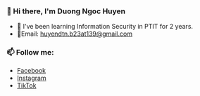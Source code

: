 ### 👋 Hi there, I'm Duong Ngoc Huyen
- 🌱 I've been learning Information Security in PTIT for 2 years.
- 🔭Email: huyendtn.b23at139@gmail.com

### 📫 Follow me:
  - [Facebook](https://www.facebook.com/dg.nghuyn/)
  - [Instagram](https://www.instagram.com/dg_nghuyn/)
  - [TikTok](https://www.tiktok.com/@dg.nghuyn)
  
<!-- Here are some ideas to get you started:
- 🔭 I’m currently working on ...
- 🌱 I’m currently learning ...
- 👯 I’m looking to collaborate on ...
- 🤔 I’m looking for help with ...
- 💬 Ask me about ...
- 📫 How to reach me: ...
- 😄 Pronouns: ...
- ⚡ Fun fact: ...
-->
